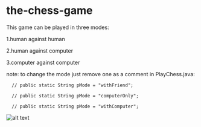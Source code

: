 # the-chess-game

This game can be played in three modes:

  1.human against human
  
  2.human against computer
  
  3.computer against computer
	
note: to change the mode just remove one as a comment in PlayChess.java:

      // public static String pMode = "withFriend";
      
      // public static String pMode = "computerOnly";	
      
      // public static String pMode = "withComputer";

![alt text](the-chess-game/chess-snapshot.PNG)

